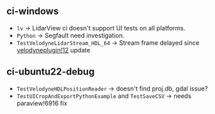 ## ci-windows

- `lv` -> LidarView ci doesn't support UI tests on all platforms.
- `Python` -> Segfault need investigation.
- `TestVelodyneLidarStream_HDL_64` -> Stream frame delayed since [velodyneplugin!12](https://gitlab.kitware.com/LidarView/velodyneplugin/-/merge_requests/12) update


## ci-ubuntu22-debug

- `TestVelodyneHDLPositionReader` -> doesn't find proj.db, gdal issue?
- `TestUICropAndExportPythonExample` and `TestSaveCSV` -> needs paraview!6916 fix
